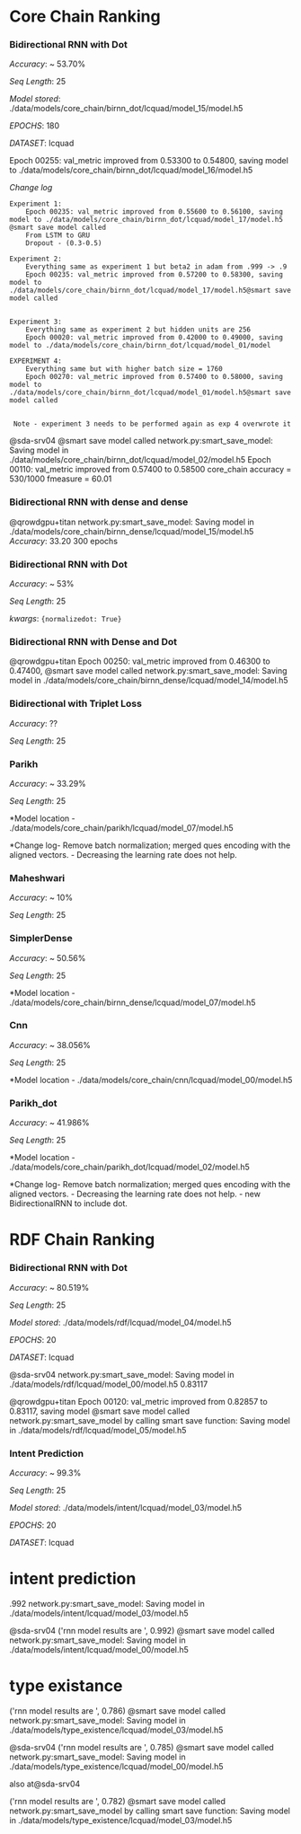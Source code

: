 # Core Chain Ranking

### Bidirectional RNN with Dot

*Accuracy*: ~ 53.70%

*Seq Length*: 25 

*Model stored*: ./data/models/core_chain/birnn_dot/lcquad/model_15/model.h5

*EPOCHS*: 180

*DATASET*: lcquad

Epoch 00255: val_metric improved from 0.53300 to 0.54800, saving model to ./data/models/core_chain/birnn_dot/lcquad/model_16/model.h5



*Change log* 
    
    Experiment 1:
        Epoch 00235: val_metric improved from 0.55600 to 0.56100, saving model to ./data/models/core_chain/birnn_dot/lcquad/model_17/model.h5
    @smart save model called
        From LSTM to GRU
        Dropout - (0.3-0.5)
    
    Experiment 2:
        Everything same as experiment 1 but beta2 in adam from .999 -> .9
        Epoch 00235: val_metric improved from 0.57200 to 0.58300, saving model to ./data/models/core_chain/birnn_dot/lcquad/model_17/model.h5@smart save model called

            
    Experiment 3:
        Everything same as experiment 2 but hidden units are 256
        Epoch 00020: val_metric improved from 0.42000 to 0.49000, saving model to ./data/models/core_chain/birnn_dot/lcquad/model_01/model 
    
    EXPERIMENT 4:
        Everything same but with higher batch size = 1760
        Epoch 00270: val_metric improved from 0.57400 to 0.58000, saving model to ./data/models/core_chain/birnn_dot/lcquad/model_01/model.h5@smart save model called

     
     Note - experiment 3 needs to be performed again as exp 4 overwrote it 
     
    

@sda-srv04
@smart save model called
network.py:smart_save_model: Saving model in
 ./data/models/core_chain/birnn_dot/lcquad/model_02/model.h5
Epoch 00110: val_metric improved from 0.57400 to 0.58500
core_chain accuracy = 530/1000
fmeasure = 60.01





### Bidirectional RNN with dense and dense

@qrowdgpu+titan
network.py:smart_save_model: Saving model in 
./data/models/core_chain/birnn_dense/lcquad/model_15/model.h5
*Accuracy*: 33.20
300 epochs 

### Bidirectional RNN with Dot
*Accuracy*: ~ 53%

*Seq Length*: 25

*kwargs*: `{normalizedot: True}`

### Bidirectional RNN with Dense and Dot

@qrowdgpu+titan
Epoch 00250: val_metric improved from 0.46300 to 0.47400,
@smart save model called
network.py:smart_save_model:
Saving model in ./data/models/core_chain/birnn_dense/lcquad/model_14/model.h5


### Bidirectional with Triplet Loss
*Accuracy*: ??

*Seq Length*: 25

### Parikh
*Accuracy*: ~ 33.29%

*Seq Length*: 25

*Model location - ./data/models/core_chain/parikh/lcquad/model_07/model.h5

*Change log- Remove batch normalization; merged ques encoding with the aligned vectors.
            - Decreasing the learning rate does not help.


### Maheshwari
*Accuracy*: ~ 10%

*Seq Length*: 25


### SimplerDense
*Accuracy*: ~ 50.56%

*Seq Length*: 25

*Model location - ./data/models/core_chain/birnn_dense/lcquad/model_07/model.h5


### Cnn
*Accuracy*: ~ 38.056%

*Seq Length*: 25

*Model location -  ./data/models/core_chain/cnn/lcquad/model_00/model.h5


### Parikh_dot
*Accuracy*: ~ 41.986%

*Seq Length*: 25

*Model location - ./data/models/core_chain/parikh_dot/lcquad/model_02/model.h5

    
*Change log- Remove batch normalization; merged ques encoding with the aligned vectors.
            - Decreasing the learning rate does not help.
            - new BidirectionalRNN to include dot.

# RDF Chain Ranking


### Bidirectional RNN with Dot

*Accuracy*: ~ 80.519%

*Seq Length*: 25

*Model stored*: ./data/models/rdf/lcquad/model_04/model.h5

*EPOCHS*: 20

*DATASET*: lcquad



@sda-srv04
network.py:smart_save_model: Saving model in
 ./data/models/rdf/lcquad/model_00/model.h5
 0.83117
 
@qrowdgpu+titan
Epoch 00120: val_metric improved from 0.82857 to 0.83117, 
saving model
@smart save model called
network.py:smart_save_model by calling smart save function: 
Saving model in ./data/models/rdf/lcquad/model_05/model.h5




### Intent Prediction 

*Accuracy*: ~ 99.3%

*Seq Length*: 25

*Model stored*: ./data/models/intent/lcquad/model_03/model.h5

*EPOCHS*: 20

*DATASET*: lcquad


    
# intent prediction
.992 
network.py:smart_save_model: Saving model in ./data/models/intent/lcquad/model_03/model.h5


@sda-srv04
('rnn model results are ', 0.992)
@smart save model called
network.py:smart_save_model: Saving model in ./data/models/intent/lcquad/model_00/model.h5



# type existance 
('rnn model results are ', 0.786)
@smart save model called
network.py:smart_save_model: Saving model in ./data/models/type_existence/lcquad/model_03/model.h5

@sda-srv04
('rnn model results are ', 0.785)
@smart save model called
network.py:smart_save_model: Saving model in ./data/models/type_existence/lcquad/model_00/model.h5

also at@sda-srv04 

('rnn model results are ', 0.782)
@smart save model called
network.py:smart_save_model by calling smart save function: Saving model in ./data/models/type_existence/lcquad/model_03/model.h5



